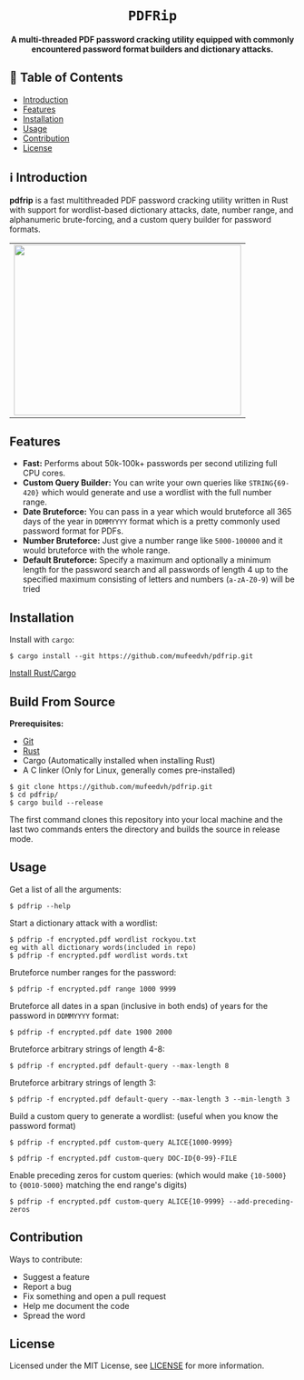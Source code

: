 <div align="center">
  <h1><code>PDFRip</code></h1>
  <p><strong>A multi-threaded PDF password cracking utility equipped with commonly encountered password format builders and dictionary attacks.</strong></p>
</div>

## 📖 Table of Contents

- [Introduction](#%E2%84%B9%EF%B8%8F-introduction)
- [Features](#features)
- [Installation](#installation)
- [Usage](#usage)
- [Contribution](#contribution)
- [License](#license)

## ℹ️ Introduction


**pdfrip** is a fast multithreaded PDF password cracking utility written in Rust with support for wordlist-based dictionary attacks, date, number range, and alphanumeric brute-forcing, and a custom query builder for password formats.

<div align="center">
  <table>
    <tr>
      <td><img height="300" width="400" src="screenshots/pdfrip-usage.gif"></td>
    </tr>
  </table>
</div>

## Features

- **Fast:** Performs about 50k-100k+ passwords per second utilizing full CPU cores.
- **Custom Query Builder:** You can write your own queries like `STRING{69-420}` which would generate and use a wordlist with the full number range.
- **Date Bruteforce:** You can pass in a year which would bruteforce all 365 days of the year in `DDMMYYYY` format which is a pretty commonly used password format for PDFs.
- **Number Bruteforce:** Just give a number range like `5000-100000` and it would bruteforce with the whole range.
- **Default Bruteforce:** Specify a maximum and optionally a minimum length for the password search and all passwords of length 4 up to the specified maximum consisting of letters and numbers (`a-zA-Z0-9`) will be tried

## Installation

Install with `cargo`:

    $ cargo install --git https://github.com/mufeedvh/pdfrip.git
    
[Install Rust/Cargo](https://rust-lang.org/tools/install)

## Build From Source

**Prerequisites:**

* [Git](https://git-scm.org/downloads)
* [Rust](https://rust-lang.org/tools/install)
* Cargo (Automatically installed when installing Rust)
* A C linker (Only for Linux, generally comes pre-installed)

```
$ git clone https://github.com/mufeedvh/pdfrip.git
$ cd pdfrip/
$ cargo build --release
```

The first command clones this repository into your local machine and the last two commands enters the directory and builds the source in release mode.

## Usage

Get a list of all the arguments:

    $ pdfrip --help
    
Start a dictionary attack with a wordlist:

    $ pdfrip -f encrypted.pdf wordlist rockyou.txt
    eg with all dictionary words(included in repo)
    $ pdfrip -f encrypted.pdf wordlist words.txt
    
Bruteforce number ranges for the password:

    $ pdfrip -f encrypted.pdf range 1000 9999
    
Bruteforce all dates in a span (inclusive in both ends) of years for the password in `DDMMYYYY` format:

    $ pdfrip -f encrypted.pdf date 1900 2000

Bruteforce arbitrary strings of length 4-8:

    $ pdfrip -f encrypted.pdf default-query --max-length 8

Bruteforce arbitrary strings of length 3:

    $ pdfrip -f encrypted.pdf default-query --max-length 3 --min-length 3

Build a custom query to generate a wordlist: (useful when you know the password format)

    $ pdfrip -f encrypted.pdf custom-query ALICE{1000-9999}

    $ pdfrip -f encrypted.pdf custom-query DOC-ID{0-99}-FILE

Enable preceding zeros for custom queries: (which would make `{10-5000}` to `{0010-5000}` matching the end range's digits)

    $ pdfrip -f encrypted.pdf custom-query ALICE{10-9999} --add-preceding-zeros

## Contribution

Ways to contribute:

- Suggest a feature
- Report a bug
- Fix something and open a pull request
- Help me document the code
- Spread the word

## License

Licensed under the MIT License, see <a href="https://github.com/mufeedvh/pdfrip/blob/master/LICENSE">LICENSE</a> for more information.
